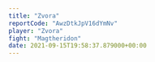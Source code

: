 ```yaml
---
title: "Zvora"
reportCode: "AwzDtkJpV16dYmNv"
player: "Zvora"
fight: "Magtheridon"
date: 2021-09-15T19:58:37.879000+00:00
---
```

